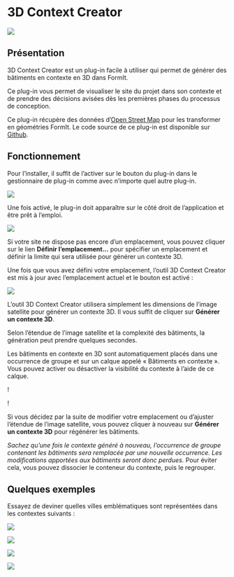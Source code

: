 # 3D Context Creator

![](<../../.gitbook/assets/3D Context Creator_new.gif>)

## Présentation

3D Context Creator est un plug-in facile à utiliser qui permet de générer des bâtiments en contexte en 3D dans FormIt. 

Ce plug-in vous permet de visualiser le site du projet dans son contexte et de prendre des décisions avisées dès les premières phases du processus de conception.

Ce plug-in récupère des données d’[Open Street Map](https://www.openstreetmap.org/about) pour les transformer en géométries FormIt. Le code source de ce plug-in est disponible sur [Github](https://github.com/matterlab-co/FormIt-Context-Plugin).

## Fonctionnement

Pour l’installer, il suffit de l’activer sur le bouton du plug-in dans le gestionnaire de plug-in comme avec n’importe quel autre plug-in.

![](../../.gitbook/assets/contextcreator3.png)

Une fois activé, le plug-in doit apparaître sur le côté droit de l’application et être prêt à l’emploi.

![](<../../.gitbook/assets/3D Context Creator new_no location (1).png>)

Si votre site ne dispose pas encore d’un emplacement, vous pouvez cliquer sur le lien **Définir l’emplacement...** pour spécifier un emplacement et définir la limite qui sera utilisée pour générer un contexte 3D.

Une fois que vous avez défini votre emplacement, l’outil 3D Context Creator est mis à jour avec l’emplacement actuel et le bouton est activé :

![](<../../.gitbook/assets/3D Context Creator new_with location.png>)

L’outil 3D Context Creator utilisera simplement les dimensions de l’image satellite pour générer un contexte 3D. Il vous suffit de cliquer sur **Générer un contexte 3D**.

Selon l’étendue de l’image satellite et la complexité des bâtiments, la génération peut prendre quelques secondes.

Les bâtiments en contexte en 3D sont automatiquement placés dans une occurrence de groupe et sur un calque appelé « Bâtiments en contexte ». Vous pouvez activer ou désactiver la visibilité du contexte à l’aide de ce calque.

\![](<../../.gitbook/assets/3D Context Creator_layers.png>)

\![](<../../.gitbook/assets/3D Context Creator_NYC.png>)

Si vous décidez par la suite de modifier votre emplacement ou d’ajuster l’étendue de l’image satellite, vous pouvez cliquer à nouveau sur **Générer un contexte 3D** pour régénérer les bâtiments. 

_Sachez qu’une fois le contexte généré à nouveau, l’occurrence de groupe contenant les bâtiments sera remplacée par une nouvelle occurrence. Les modifications apportées aux bâtiments seront donc perdues._ Pour éviter cela, vous pouvez dissocier le conteneur du contexte, puis le regrouper.

## **Quelques exemples**

Essayez de deviner quelles villes emblématiques sont représentées dans les contextes suivants :

![](<../../.gitbook/assets/image (2) (1).png>)

![](<../../.gitbook/assets/image (34).png>)

![](<../../.gitbook/assets/image (13) (1) (1).png>)

![](<../../.gitbook/assets/image (59).png>)
